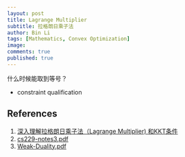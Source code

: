 ```yaml
---
layout: post
title: Lagrange Multiplier
subtitle: 拉格朗日乘子法
author: Bin Li
tags: [Mathematics, Convex Optimization]
image: 
comments: true
published: true
---
```


什么时候能取到等号？
* constraint qualification

## References
1. [深入理解拉格朗日乘子法（Lagrange Multiplier) 和KKT条件](https://www.cnblogs.com/mo-wang/p/4775548.html)
2. [cs229-notes3.pdf](/assets/cs229-notes3.pdf)
3. [Weak-Duality.pdf](/assets/Weak-Duality.pdf)